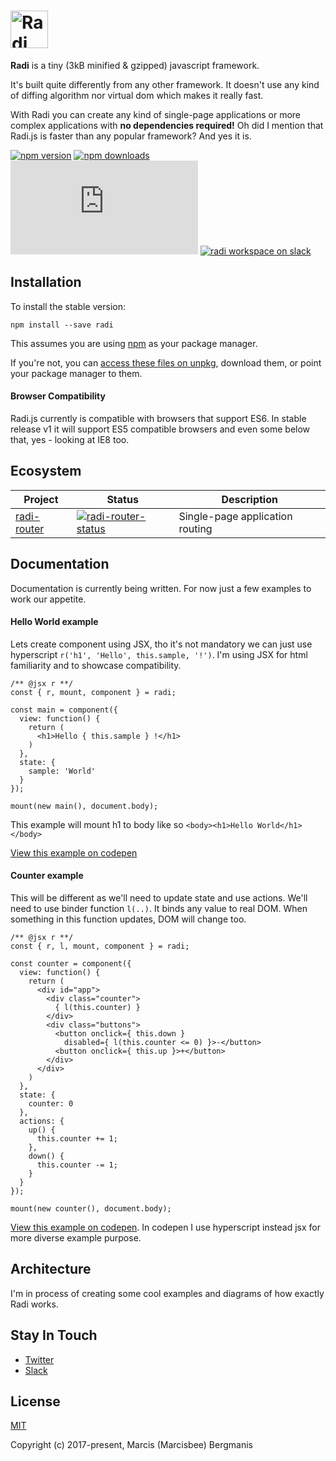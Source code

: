 # <a href='http://radi.js.org'><img src='https://rawgit.com/radi-js/radi/gh-pages/logo/radijs-github.png' height='60' alt='Radi' aria-label='Redux.js.org' /></a>

**Radi** is a tiny (3kB minified & gzipped) javascript framework.

It's built quite differently from any other framework. It doesn't use any kind of diffing algorithm nor virtual dom which makes it really fast.

With Radi you can create any kind of single-page applications or more complex applications with **no dependencies required!** Oh did I mention that Radi.js is faster than any popular framework? And yes it is.

[![npm version](https://img.shields.io/npm/v/radi.svg?style=flat-square)](https://www.npmjs.com/package/radi)
[![npm downloads](https://img.shields.io/npm/dm/radi.svg?style=flat-square)](https://www.npmjs.com/package/radi)
[![gzip bundle size](http://img.badgesize.io/https://unpkg.com/radi@0.1.1/dist/radi.min.js?compression=gzip&style=flat-square)](https://unpkg.com/radi@0.1.1/dist/radi.js)
[![radi workspace on slack](https://img.shields.io/badge/slack-radijs-3eb891.svg?style=flat-square)](https://join.slack.com/t/radijs/shared_invite/enQtMjk3NTE2NjYxMTI2LWFmMTM5NTgwZDI5NmFlYzMzYmMxZjBhMGY0MGM2MzY5NmExY2Y0ODBjNDNmYjYxZWYxMjEyNjJhNjA5OTJjNzQ)


## Installation

To install the stable version:

```
npm install --save radi
```

This assumes you are using [npm](https://www.npmjs.com/) as your package manager.  

If you're not, you can [access these files on unpkg](https://unpkg.com/radi/dist/), download them, or point your package manager to them.

#### Browser Compatibility

Radi.js currently is compatible with browsers that support ES6. In stable release v1 it will support ES5 compatible browsers and even some below that, yes - looking at IE8 too.

## Ecosystem

| Project | Status | Description |
|---------|--------|-------------|
| [radi-router]          | [![radi-router-status]][radi-router-package] | Single-page application routing |

[radi-router]: https://github.com/radi-js/radi-router

[radi-router-status]: https://img.shields.io/npm/v/radi-router.svg

[radi-router-package]: https://npmjs.com/package/radi-router

## Documentation

Documentation is currently being written. For now just a few examples to work our appetite.

#### Hello World example

Lets create component using JSX, tho it's not mandatory
we can just use hyperscript `r('h1', 'Hello', this.sample, '!')`. I'm using JSX for html familiarity and to showcase compatibility.

```
/** @jsx r **/
const { r, mount, component } = radi;

const main = component({
  view: function() {
    return (
      <h1>Hello { this.sample } !</h1>
    )
  },
  state: {
    sample: 'World'
  }
});

mount(new main(), document.body);
```

This example will mount h1 to body like so `<body><h1>Hello World</h1></body>`

[View this example on codepen](https://codepen.io/Marcisbee/pen/MQmOWG?editors=0010)

#### Counter example

This will be different as we'll need to update state and use actions. We'll need to use binder function `l(..)`. It binds any value to real DOM. When something in this function updates, DOM will change too.

```
/** @jsx r **/
const { r, l, mount, component } = radi;

const counter = component({
  view: function() {
    return (
      <div id="app">
        <div class="counter">
          { l(this.counter) }
        </div>
        <div class="buttons">
          <button onclick={ this.down }
            disabled={ l(this.counter <= 0) }>-</button>
          <button onclick={ this.up }>+</button>
        </div>
      </div>
    )
  },
  state: {
    counter: 0
  },
  actions: {
    up() {
      this.counter += 1;
    },
    down() {
      this.counter -= 1;
    }
  }
});

mount(new counter(), document.body);
```

[View this example on codepen](https://codepen.io/Marcisbee/pen/PQmObp?editors=0010). In codepen I use hyperscript instead jsx for more diverse example purpose.

## Architecture

I'm in process of creating some cool examples and diagrams of how exactly Radi works.

<!-- ## Benchmarks

I'm in process of creating some cool examples and diagrams of how exactly Radi works. -->

<!-- To check out [live examples](https://radi.js.org/examples/) and docs, visit [radi.js.org](https://radi.js.org). -->

<!-- ## Changelog

Detailed changes for each release are documented in the [release notes](https://github.com/radi-js/radi/releases). -->

## Stay In Touch

- [Twitter](https://twitter.com/radi_js)
- [Slack](https://join.slack.com/t/radijs/shared_invite/enQtMjk3NTE2NjYxMTI2LWFmMTM5NTgwZDI5NmFlYzMzYmMxZjBhMGY0MGM2MzY5NmExY2Y0ODBjNDNmYjYxZWYxMjEyNjJhNjA5OTJjNzQ)

## License

[MIT](http://opensource.org/licenses/MIT)

Copyright (c) 2017-present, Marcis (Marcisbee) Bergmanis
